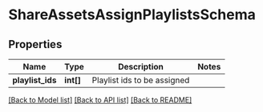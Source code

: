 # ShareAssetsAssignPlaylistsSchema

## Properties
Name | Type | Description | Notes
------------ | ------------- | ------------- | -------------
**playlist_ids** | **int[]** | Playlist ids to be assigned | 

[[Back to Model list]](../README.md#documentation-for-models) [[Back to API list]](../README.md#documentation-for-api-endpoints) [[Back to README]](../README.md)


